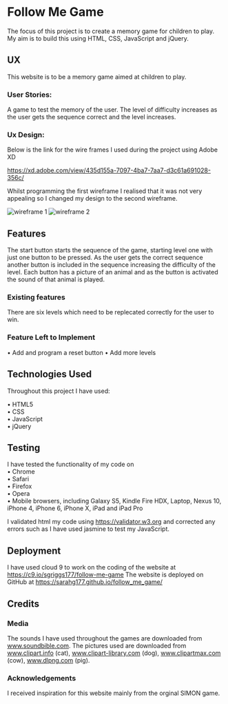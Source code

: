# Follow Me Game

The focus of this project is to create a memory game for children to play. My aim is to build this using HTML, CSS, JavaScript and jQuery.


## UX

This website is to be a memory game aimed at children to play.

### User Stories:

A game to test the memory of the user. The level of difficulty increases as the user gets the sequence correct and the level increases.

### Ux Design: 

Below is the link for the wire frames I used during the project using Adobe XD

https://xd.adobe.com/view/435d155a-7097-4ba7-7aa7-d3c61a691028-356c/

Whilst programming the first wireframe I realised that it was not very appealing so I changed my design to the second wireframe.

![wireframe 1](/wireframes/follow_me_version1.jpg)
![wireframe 2](/wireframes/follow_me_version2.jpg)


## Features

The start button starts the sequence of the game, starting level one with just one button to be pressed. As the user gets the correct sequence another button is included in the sequence increasing the difficulty of the level. Each button has a picture of an animal and as the button is activated the sound of that animal is played. 

### Existing features

There are six levels which need to be replecated correctly for the user to win.

### Feature Left to Implement

• Add and program a reset button
• Add more levels

## Technologies Used

Throughout this project I have used:

• HTML5<br>
• CSS<br>
• JavaScript<br>
• jQuery



## Testing

I have tested the functionality of my code on<br>
• Chrome<br>
• Safari<br>
• Firefox<br>
• Opera<br>
• Mobile browsers, including Galaxy S5, Kindle Fire HDX, Laptop, Nexus 10, iPhone 4, iPhone 6, iPhone X, iPad and iPad Pro

I validated html my code using https://validator.w3.org and corrected any errors such as 
I have used jasmine to test my JavaScript.

## Deployment

I have used cloud 9 to work on the coding of the website at https://c9.io/sgriggs177/follow-me-game
The website is deployed on GitHub at https://sarahg177.github.io/follow_me_game/


## Credits

### Media

The sounds I have used throughout the games are downloaded from www.soundbible.com. The pictures used are downloaded from www.clipart.info (cat), www.clipart-library.com (dog),
www.clipartmax.com (cow), www.dlpng.com (pig).

### Acknowledgements
    
I received inspiration for this website mainly from the orginal SIMON game.